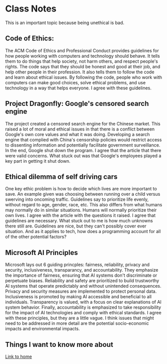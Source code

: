 # Class Notes

This is an important topic because being unethical is bad.

## Code of Ethics:

The ACM Code of Ethics and Professional Conduct provides guidelines for how people working with computers and technology should behave. It tells them to do things that help society, not harm others, and respect people's rights. The code says that they should be honest and good at their job, and help other people in their profession. It also tells them to follow the code and learn about ethical issues. By following the code, people who work with computers can make good choices, solve ethical problems, and use technology in a way that helps everyone.  I agree with these guidelines.  

## Project Dragonfly: Google's censored search engine

The project created a censored search engine for the Chinese market.  This raised a lot of moral and ethical issues in that there is a conflict between Google's own core values and what it was doing.  Developing a search engine that complied with China's censorship policies would restrict access to dissenting information and potentially facilitate government surveillance. In the end, Google shut down the program.  I agree that the article that there were valid concerns.  What stuck out was that Google's employees played a key part in getting it shut down.

## Ethical dilemma of self driving cars

One key ethic problem is how to decide which lives are more important to save.  An example given was choosing between running over a child versus swerving into oncoming traffic.  Guidelines say to prioritize life evenly, without regard to age, gender, race, etc.  This also differs from what humans may normally do in similar situations.  Humans will normally prioritize their own lives.  I agree with the article with the questions it raised.  I agree that guidelines are necessary.  What stuck out to me is how much unknowns there still are.  Guidelines are nice, but they can't possibly cover ever situation.  And as it applies to tech, how does a programming account for all of the other potential factors?  

## Microsoft AI Principles

Microsoft lays out 6 guiding princples: fairness, reliability, privacy and security, inclusiveness, transparancy, and accountability.  They emphasize the importance of fairness, ensuring that AI systems don't discriminate or perpetuate biases. Reliability and safety are prioritized to build trustworthy AI systems that operate predictably and without unintended consequences. Privacy and security measures are implemented to protect personal data. Inclusiveness is promoted by making AI accessible and beneficial to all individuals. Transparency is valued, with a focus on clear explanations of AI system behavior. Finally, accountability is emphasized to take responsibility for the impact of AI technologies and comply with ethical standards.  I agree with these principles, but they are a little vague.  I think issues that might need to be addressed in more detail are the potential socio-economic impacts and environmental impacts.


## Things I want to know more about

[Link to home](https://mikeshen7.github.io/reading-notes)
